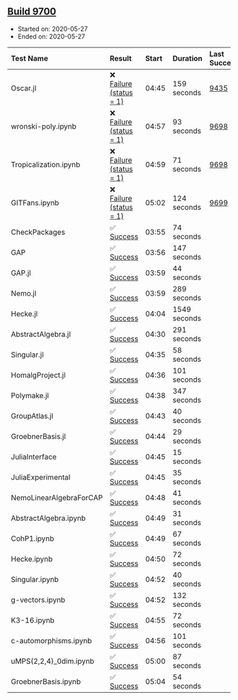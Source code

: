 ## [Build 9700](https://oscarci.mathematik.uni-kl.de/job/oscar/9700/)

* Started on: 2020-05-27
* Ended on: 2020-05-27

| Test Name    | Result | Start | Duration | Last Success | First Failure |
|:-------------|:-------|:------|:---------|:-------------|:--------------|
| Oscar.jl | ❌ [Failure (status = 1)](https://oscarci.mathematik.uni-kl.de/job/oscar/9700/artifact/logs/build-9700/Oscar.jl.log) | 04:45 | 159 seconds | [9435](https://oscarci.mathematik.uni-kl.de/job/oscar/9435/) | [9436](https://oscarci.mathematik.uni-kl.de/job/oscar/9436/) |
| wronski-poly.ipynb | ❌ [Failure (status = 1)](https://oscarci.mathematik.uni-kl.de/job/oscar/9700/artifact/logs/build-9700/wronski-poly.ipynb.log) | 04:57 | 93 seconds | [9698](https://oscarci.mathematik.uni-kl.de/job/oscar/9698/) | [9699](https://oscarci.mathematik.uni-kl.de/job/oscar/9699/) |
| Tropicalization.ipynb | ❌ [Failure (status = 1)](https://oscarci.mathematik.uni-kl.de/job/oscar/9700/artifact/logs/build-9700/Tropicalization.ipynb.log) | 04:59 | 71 seconds | [9698](https://oscarci.mathematik.uni-kl.de/job/oscar/9698/) | [9699](https://oscarci.mathematik.uni-kl.de/job/oscar/9699/) |
| GITFans.ipynb | ❌ [Failure (status = 1)](https://oscarci.mathematik.uni-kl.de/job/oscar/9700/artifact/logs/build-9700/GITFans.ipynb.log) | 05:02 | 124 seconds | [9699](https://oscarci.mathematik.uni-kl.de/job/oscar/9699/) | [9700](https://oscarci.mathematik.uni-kl.de/job/oscar/9700/) |
| CheckPackages | ✅ [Success](https://oscarci.mathematik.uni-kl.de/job/oscar/9700/artifact/logs/build-9700/CheckPackages.log) | 03:55 | 74 seconds |  |  |
| GAP | ✅ [Success](https://oscarci.mathematik.uni-kl.de/job/oscar/9700/artifact/logs/build-9700/GAP.log) | 03:56 | 147 seconds |  |  |
| GAP.jl | ✅ [Success](https://oscarci.mathematik.uni-kl.de/job/oscar/9700/artifact/logs/build-9700/GAP.jl.log) | 03:59 | 44 seconds |  |  |
| Nemo.jl | ✅ [Success](https://oscarci.mathematik.uni-kl.de/job/oscar/9700/artifact/logs/build-9700/Nemo.jl.log) | 03:59 | 289 seconds |  |  |
| Hecke.jl | ✅ [Success](https://oscarci.mathematik.uni-kl.de/job/oscar/9700/artifact/logs/build-9700/Hecke.jl.log) | 04:04 | 1549 seconds |  |  |
| AbstractAlgebra.jl | ✅ [Success](https://oscarci.mathematik.uni-kl.de/job/oscar/9700/artifact/logs/build-9700/AbstractAlgebra.jl.log) | 04:30 | 291 seconds |  |  |
| Singular.jl | ✅ [Success](https://oscarci.mathematik.uni-kl.de/job/oscar/9700/artifact/logs/build-9700/Singular.jl.log) | 04:35 | 58 seconds |  |  |
| HomalgProject.jl | ✅ [Success](https://oscarci.mathematik.uni-kl.de/job/oscar/9700/artifact/logs/build-9700/HomalgProject.jl.log) | 04:36 | 101 seconds |  |  |
| Polymake.jl | ✅ [Success](https://oscarci.mathematik.uni-kl.de/job/oscar/9700/artifact/logs/build-9700/Polymake.jl.log) | 04:38 | 347 seconds |  |  |
| GroupAtlas.jl | ✅ [Success](https://oscarci.mathematik.uni-kl.de/job/oscar/9700/artifact/logs/build-9700/GroupAtlas.jl.log) | 04:43 | 40 seconds |  |  |
| GroebnerBasis.jl | ✅ [Success](https://oscarci.mathematik.uni-kl.de/job/oscar/9700/artifact/logs/build-9700/GroebnerBasis.jl.log) | 04:44 | 29 seconds |  |  |
| JuliaInterface | ✅ [Success](https://oscarci.mathematik.uni-kl.de/job/oscar/9700/artifact/logs/build-9700/JuliaInterface.log) | 04:45 | 15 seconds |  |  |
| JuliaExperimental | ✅ [Success](https://oscarci.mathematik.uni-kl.de/job/oscar/9700/artifact/logs/build-9700/JuliaExperimental.log) | 04:45 | 35 seconds |  |  |
| NemoLinearAlgebraForCAP | ✅ [Success](https://oscarci.mathematik.uni-kl.de/job/oscar/9700/artifact/logs/build-9700/NemoLinearAlgebraForCAP.log) | 04:48 | 41 seconds |  |  |
| AbstractAlgebra.ipynb | ✅ [Success](https://oscarci.mathematik.uni-kl.de/job/oscar/9700/artifact/logs/build-9700/AbstractAlgebra.ipynb.log) | 04:49 | 31 seconds |  |  |
| CohP1.ipynb | ✅ [Success](https://oscarci.mathematik.uni-kl.de/job/oscar/9700/artifact/logs/build-9700/CohP1.ipynb.log) | 04:49 | 67 seconds |  |  |
| Hecke.ipynb | ✅ [Success](https://oscarci.mathematik.uni-kl.de/job/oscar/9700/artifact/logs/build-9700/Hecke.ipynb.log) | 04:50 | 72 seconds |  |  |
| Singular.ipynb | ✅ [Success](https://oscarci.mathematik.uni-kl.de/job/oscar/9700/artifact/logs/build-9700/Singular.ipynb.log) | 04:52 | 40 seconds |  |  |
| g-vectors.ipynb | ✅ [Success](https://oscarci.mathematik.uni-kl.de/job/oscar/9700/artifact/logs/build-9700/g-vectors.ipynb.log) | 04:52 | 132 seconds |  |  |
| K3-16.ipynb | ✅ [Success](https://oscarci.mathematik.uni-kl.de/job/oscar/9700/artifact/logs/build-9700/K3-16.ipynb.log) | 04:55 | 72 seconds |  |  |
| c-automorphisms.ipynb | ✅ [Success](https://oscarci.mathematik.uni-kl.de/job/oscar/9700/artifact/logs/build-9700/c-automorphisms.ipynb.log) | 04:56 | 101 seconds |  |  |
| uMPS(2,2,4)_0dim.ipynb | ✅ [Success](https://oscarci.mathematik.uni-kl.de/job/oscar/9700/artifact/logs/build-9700/uMPS-2-2-4-_0dim.ipynb.log) | 05:00 | 87 seconds |  |  |
| GroebnerBasis.ipynb | ✅ [Success](https://oscarci.mathematik.uni-kl.de/job/oscar/9700/artifact/logs/build-9700/GroebnerBasis.ipynb.log) | 05:04 | 54 seconds |  |  |
